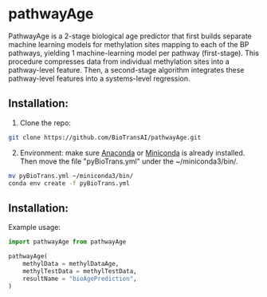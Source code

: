 # pathwayAge

PathwayAge is a 2-stage biological age predictor that first builds separate machine learning models for methylation sites mapping to each of the BP pathways, yielding 1 machine-learning model per pathway (first-stage). This procedure compresses data from individual methylation sites into a pathway-level feature. Then, a second-stage algorithm integrates these pathway-level features into a systems-level regression.
 
## Installation:

1. Clone the repo:
```bash
git clone https://github.com/BioTransAI/pathwayAge.git
```
2. Environment:
make sure [Anaconda](https://docs.anaconda.com/free/anaconda/install/) or [Miniconda](https://docs.conda.io/en/latest/miniconda.html) is already installed. Then move the file "pyBioTrans.yml" under the ~/miniconda3/bin/. 
```bash
mv pyBioTrans.yml ~/miniconda3/bin/
conda env create -f pyBioTrans.yml
```

## Installation:
Example usage:
```python
import pathwayAge from pathwayAge

pathwayAge(
    methylData = methylDataAge,
    methylTestData = methylTestData,
    resultName = "bioAgePrediction",
)

```
